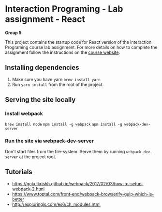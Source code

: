 Interaction Programing - Lab assignment - React
=================================================

**Group 5**

This project contains the startup code for React version of the Interaction Programing course lab assignment. For more details on how to complete the assignment follow the instructions on the [course website](https://www.kth.se/social/course/DH2642).

## Installing dependencies

1. Make sure you have yarn `brew install yarn`
2. Run `yarn install` from the root of the project.

## Serving the site locally

### Install webpack

`brew install node`
`npm install -g webpack`
`npm install -g webpack-dev-server`

### Run the site via webpack-dev-server

Don't start files from the file-system. Serve them by running `webpack-dev-server` at the project root.

## Tutorials
* https://gokulkrishh.github.io/webpack/2017/02/03/how-to-setup-webpack-2.html
* https://www.toptal.com/front-end/webpack-browserify-gulp-which-is-better
* http://exploringjs.com/es6/ch_modules.html